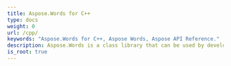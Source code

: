 ```yaml
---
title: Aspose.Words for C++
type: docs
weight: 0
url: /cpp/
keywords: "Aspose.Words for C++, Aspose Words, Aspose API Reference."
description: Aspose.Words is a class library that can be used by developers for various platforms for a variety of document processing tasks.
is_root: true
---
```

